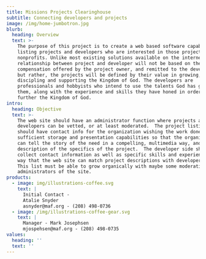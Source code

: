 ```yaml
---
title: Missions Projects Clearinghouse
subtitle: Connecting developers and projects
image: /img/home-jumbotron.jpg
blurb:
  heading: Overview
  text: >-
    The purpose of this project is to create a web based software capable of
    listing projects and developers who are interested in those projects for
    nonprofits. Unlike most existing solutions available on the internet, the
    relationship between project and developer will not be based on the monetary
    compensation offered by the project owner, and remitted to the developer,
    but rather, the projects will be defined by their value in growing,
    discipling and supporting the Kingdom of God. The developers are
    professionals and hobbyists who intend to use the talents God has given
    them, along with the experience and skills they have honed in order to
    further the Kingdom of God.
intro:
  heading: Objective
  text: >-
    The web site should have an administrator function where projects and
    developers can be vetted, or at least moderated.  The project listing side
    should have contact info for the organization wishing the work done,
    sufficient storage and presentation capabilities so that the organization
    can tell the story of the need in a compelling, multimedia way, and initial
    description of the specifics of the project.  The developer side should also
    collect contact information as well as specific skills and experience in a
    way that the web site can match project descriptions with developer skills. 
    This list must be able to grow organically with maybe some moderation by the
    administrators of the site.
products:
  - image: img/illustrations-coffee.svg
    text: |
      Initial Contact -
      Atalie Snyder 
      asnyder@maf.org - (208) 498-0736
  - image: /img/illustrations-coffee-gear.svg
    text: |
      Manager - Mark Josephsen
      mjospehsen@maf.org - (208) 498-0735
values:
  heading: ''
  text: ''
---
```


